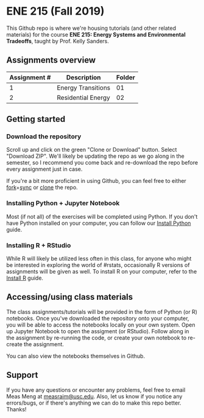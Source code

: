 # ENE 215 (Fall 2019)
This Github repo is where we're housing tutorials (and other related materials) for the course **ENE 215: Energy Systems and Environmental Tradeoffs**, taught by Prof. Kelly Sanders.

## Assignments overview

| Assignment #       | Description        | Folder   |
| ------------------ | ------------------ | -------- |
| 1                  | Energy Transitions | 01       |
| 2                  | Residential Energy | 02       |

## Getting started

### Download the repository

Scroll up and click on the green "Clone or Download" button. Select "Download ZIP". We'll likely be updating the repo as we go along in the semester, so I recommend you come back and re-download the repo before every assignment just in case.

If you're a bit more proficient in using Github, you can feel free to either [fork](https://help.github.com/en/articles/fork-a-repo)+[sync](https://help.github.com/en/articles/syncing-a-fork) or [clone](https://help.github.com/en/articles/cloning-a-repository) the repo. 

### Installing Python + Jupyter Notebook

Most (if not all) of the exercises will be completed using Python. If you don't have Python installed on your computer, you can follow our [Install Python](https://github.com/S3researchUSC/ene215-fall2019/blob/master/installing-python.md) guide. 

### Installing R + RStudio

While R will likely be utilized less often in this class, for anyone who might be interested in exploring the world of #rstats, occasionally R versions of assignments will be given as well. To install R on your computer, refer to the [Install R](https://github.com/S3researchUSC/ene215-fall2019/blob/master/installing-r.md) guide.

## Accessing/using class materials

The class assignments/tutorials will be provided in the form of Python (or R) notebooks. Once you've downloaded the repository onto your computer, you will be able to access the notebooks locally on your own system. Open up Jupyter Notebook to open the assigment (or RStudio). Follow along in the assignment by re-running the code, or create your own notebook to re-create the assignment. 

You can also view the notebooks themselves in Github. 

## Support

If you have any questions or encounter any problems, feel free to email Meas Meng at <a href="mailto:measraim@usc.edu">measraim@usc.edu</a>. Also, let us know if you notice any errors/bugs, or if there's anything we can do to make this repo better. Thanks! 
